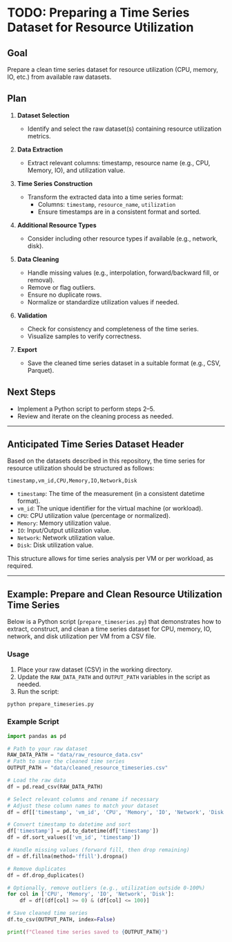 # TODO: Preparing a Time Series Dataset for Resource Utilization

## Goal
Prepare a clean time series dataset for resource utilization (CPU, memory, IO, etc.) from available raw datasets.

## Plan

1. **Dataset Selection**
   - Identify and select the raw dataset(s) containing resource utilization metrics.

2. **Data Extraction**
   - Extract relevant columns: timestamp, resource name (e.g., CPU, Memory, IO), and utilization value.

3. **Time Series Construction**
   - Transform the extracted data into a time series format:
     - Columns: `timestamp`, `resource_name`, `utilization`
     - Ensure timestamps are in a consistent format and sorted.

4. **Additional Resource Types**
   - Consider including other resource types if available (e.g., network, disk).

5. **Data Cleaning**
   - Handle missing values (e.g., interpolation, forward/backward fill, or removal).
   - Remove or flag outliers.
   - Ensure no duplicate rows.
   - Normalize or standardize utilization values if needed.

6. **Validation**
   - Check for consistency and completeness of the time series.
   - Visualize samples to verify correctness.

7. **Export**
   - Save the cleaned time series dataset in a suitable format (e.g., CSV, Parquet).

## Next Steps

- Implement a Python script to perform steps 2–5.
- Review and iterate on the cleaning process as needed.

---

## Anticipated Time Series Dataset Header

Based on the datasets described in this repository, the time series for resource utilization should be structured as follows:

```
timestamp,vm_id,CPU,Memory,IO,Network,Disk
```

- `timestamp`: The time of the measurement (in a consistent datetime format).
- `vm_id`: The unique identifier for the virtual machine (or workload).
- `CPU`: CPU utilization value (percentage or normalized).
- `Memory`: Memory utilization value.
- `IO`: Input/Output utilization value.
- `Network`: Network utilization value.
- `Disk`: Disk utilization value.

This structure allows for time series analysis per VM or per workload, as required.

---

## Example: Prepare and Clean Resource Utilization Time Series

Below is a Python script (`prepare_timeseries.py`) that demonstrates how to extract, construct, and clean a time series dataset for CPU, memory, IO, network, and disk utilization per VM from a CSV file.

### Usage

1. Place your raw dataset (CSV) in the working directory.
2. Update the `RAW_DATA_PATH` and `OUTPUT_PATH` variables in the script as needed.
3. Run the script:

```bash
python prepare_timeseries.py
```

### Example Script

```python
import pandas as pd

# Path to your raw dataset
RAW_DATA_PATH = "data/raw_resource_data.csv"
# Path to save the cleaned time series
OUTPUT_PATH = "data/cleaned_resource_timeseries.csv"

# Load the raw data
df = pd.read_csv(RAW_DATA_PATH)

# Select relevant columns and rename if necessary
# Adjust these column names to match your dataset
df = df[['timestamp', 'vm_id', 'CPU', 'Memory', 'IO', 'Network', 'Disk']]

# Convert timestamp to datetime and sort
df['timestamp'] = pd.to_datetime(df['timestamp'])
df = df.sort_values(['vm_id', 'timestamp'])

# Handle missing values (forward fill, then drop remaining)
df = df.fillna(method='ffill').dropna()

# Remove duplicates
df = df.drop_duplicates()

# Optionally, remove outliers (e.g., utilization outside 0-100%)
for col in ['CPU', 'Memory', 'IO', 'Network', 'Disk']:
    df = df[(df[col] >= 0) & (df[col] <= 100)]

# Save cleaned time series
df.to_csv(OUTPUT_PATH, index=False)

print(f"Cleaned time series saved to {OUTPUT_PATH}")
```
